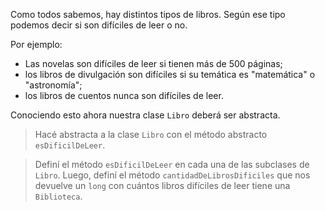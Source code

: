 Como todos sabemos, hay distintos tipos de libros. Según ese tipo podemos decir si son difíciles de leer o no.

Por ejemplo:

* Las novelas son difíciles de leer si tienen más de 500 páginas;
* los libros de divulgación son difíciles si su temática es "matemática" o "astronomía";
* los libros de cuentos nunca son difíciles de leer.

Conociendo esto ahora nuestra clase `Libro` deberá ser abstracta.

> Hacé abstracta a la clase `Libro` con el método abstracto `esDificilDeLeer`.

> Definí el método `esDificilDeLeer` en cada una de las subclases de `Libro`. Luego, definí el método `cantidadDeLibrosDificiles` que nos devuelve un `long` con cuántos libros difíciles de leer tiene una `Biblioteca`.